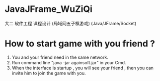 # JavaJFrame_WuZiQi
大二 软件工程 课程设计 (局域网五子棋游戏) (Java/JFrame/Socket)

# How to start game with you friend ?
1. You and your friend need in the same network.
2. Run command line "java -jar againsoft.jar" in your Cmd.
3. When the interface is startup , you will see your friend , then you can invite him to join the game with you.
